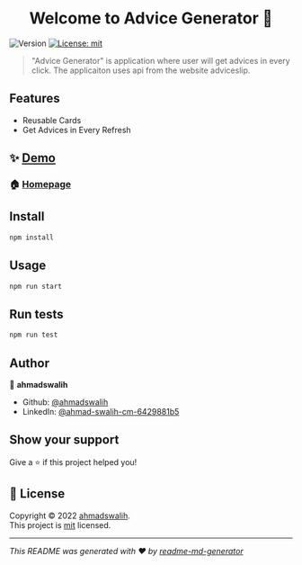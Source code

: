 <h1 align="center">Welcome to Advice Generator 👋</h1>
<p>
  <img alt="Version" src="https://img.shields.io/badge/version-0.1.0-blue.svg?cacheSeconds=2592000" />
  <a href="/main/LICENSE" target="_blank">
    <img alt="License: mit" src="https://img.shields.io/badge/License-mit-yellow.svg" />
  </a>
</p>

> &#34;Advice Generator&#34; is application where user will get advices in every click. The applicaiton uses api from the website adviceslip.

## Features
  - Reusable Cards
  - Get Advices in Every Refresh
  

## ✨ [Demo](https://celadon-praline-d67394.netlify.app/)

### 🏠 [Homepage](/src/App.js)

## Install

```sh
npm install
```

## Usage

```sh
npm run start
```

## Run tests

```sh
npm run test
```

## Author

👤 **ahmadswalih**

* Github: [@ahmadswalih](https://github.com/ahmadswalih)
* LinkedIn: [@ahmad-swalih-cm-6429881b5](https://linkedin.com/in/ahmad-swalih-cm-6429881b5)

## Show your support

Give a ⭐️ if this project helped you!

## 📝 License

Copyright © 2022 [ahmadswalih](https://github.com/ahmadswalih).<br />
This project is [mit](/main/LICENSE) licensed.

***
_This README was generated with ❤️ by [readme-md-generator](https://github.com/kefranabg/readme-md-generator)_
